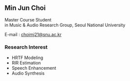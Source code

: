 ## Min Jun Choi
Master Course Student   
in Music & Audio Research Group, Seoul National University

E-mail : <a href="mailto:choimj21@snu.ac.kr">choimj21@snu.ac.kr</a></p>


### Research Interest
- HRTF Modeling
- RIR Estimation
- Speech Enhancement
- Audio Synthesis



<!--
**MinGGachi/MinGGachi** is a ✨ _special_ ✨ repository because its `README.md` (this file) appears on your GitHub profile.

Here are some ideas to get you started:

- 🔭 I’m currently working on ...
- 🌱 I’m currently learning ...
- 👯 I’m looking to collaborate on ...
- 🤔 I’m looking for help with ...
- 💬 Ask me about ...
- 📫 How to reach me: ...
- 😄 Pronouns: ...
- ⚡ Fun fact: ...
-->
